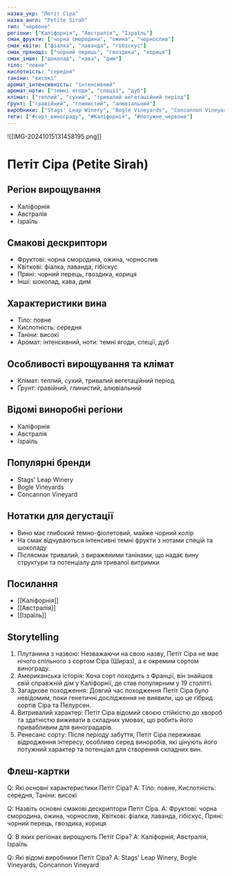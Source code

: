 ```yaml
---
назва_укр: "Петіт Сіра"
назва_англ: "Petite Sirah"
тип: "червоне"
регіони: ["Каліфорнія", "Австралія", "Ізраїль"]
смак_фрукти: ["чорна смородина", "ожина", "чорнослив"]
смак_квіти: ["фіалка", "лаванда", "гібіскус"]
смак_прянощі: ["чорний перець", "гвоздика", "кориця"]
смак_інше: ["шоколад", "кава", "дим"]
тіло: "повне"
кислотність: "середня"
таніни: "високі"
аромат_інтенсивність: "інтенсивний"
аромат_ноти: ["темні ягоди", "спеції", "дуб"]
клімат: ["теплий", "сухий", "тривалий вегетаційний період"]
ґрунт: ["гравійний", "глинистий", "алювіальний"]
виробники: ["Stags' Leap Winery", "Bogle Vineyards", "Concannon Vineyard"]
теги: ["#сорт_винограду", "#Каліфорнія", "#потужне_червоне"]
---
```

![[IMG-20241015131458195.png]]
# Петіт Сіра (Petite Sirah)

## Регіон вирощування
- Каліфорнія
- Австралія
- Ізраїль

## Смакові дескриптори
- Фруктові: чорна смородина, ожина, чорнослив
- Квіткові: фіалка, лаванда, гібіскус
- Пряні: чорний перець, гвоздика, кориця
- Інші: шоколад, кава, дим

## Характеристики вина
- Тіло: повне
- Кислотність: середня
- Таніни: високі
- Аромат: інтенсивний, ноти: темні ягоди, спеції, дуб

## Особливості вирощування та клімат
- Клімат: теплий, сухий, тривалий вегетаційний період
- Ґрунт: гравійний, глинистий, алювіальний

## Відомі виноробні регіони
- Каліфорнія
- Австралія
- Ізраїль

## Популярні бренди
- Stags' Leap Winery
- Bogle Vineyards
- Concannon Vineyard

## Нотатки для дегустації
- Вино має глибокий темно-фіолетовий, майже чорний колір
- На смак відчуваються інтенсивні темні фрукти з нотами спецій та шоколаду
- Післясмак тривалий, з вираженими танінами, що надає вину структури та потенціалу для тривалої витримки

## Посилання
- [[Каліфорнія]]
- [[Австралія]]
- [[Ізраїль]]

## Storytelling
1. Плутанина з назвою: Незважаючи на свою назву, Петіт Сіра не має нічого спільного з сортом Сіра (Шираз), а є окремим сортом винограду.
2. Американська історія: Хоча сорт походить з Франції, він знайшов свій справжній дім у Каліфорнії, де став популярним у 19 столітті.
3. Загадкове походження: Довгий час походження Петіт Сіра було невідомим, поки генетичні дослідження не виявили, що це гібрид сортів Сіра та Пелурсен.
4. Витривалий характер: Петіт Сіра відомий своєю стійкістю до хвороб та здатністю виживати в складних умовах, що робить його привабливим для виноградарів.
5. Ренесанс сорту: Після періоду забуття, Петіт Сіра переживає відродження інтересу, особливо серед виноробів, які цінують його потужний характер та потенціал для створення складних вин.

## Флеш-картки
Q: Які основні характеристики Петіт Сіра?
A: Тіло: повне, Кислотність: середня, Таніни: високі

Q: Назвіть основні смакові дескриптори Петіт Сіра.
A: Фруктові: чорна смородина, ожина, чорнослив, Квіткові: фіалка, лаванда, гібіскус, Пряні: чорний перець, гвоздика, кориця

Q: В яких регіонах вирощують Петіт Сіра?
A: Каліфорнія, Австралія, Ізраїль

Q: Які відомі виробники Петіт Сіра?
A: Stags' Leap Winery, Bogle Vineyards, Concannon Vineyard